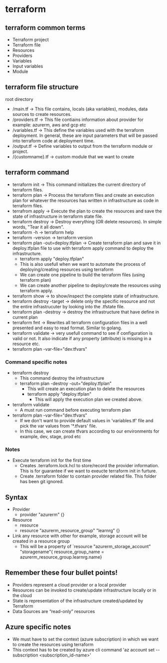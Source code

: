 # terraform

## terraform common terms
- Terraform project
- Terraform file
- Resources
- Providers
- Variables
- Input variables
- Module

## terraform file structure
root directory
  - /main.tf -> This file contains, locals (aka variables), modules, data sources to create resources.
  - /providers.tf -> This file contiains information about provider for example: azurerm, aws and gcp etc
  - /variables.tf -> This define the variables used with the terraform deployment. In general, these are input parameters that will be passed into terraform code at deployment time.
  - /output.tf -> Define variables to output from the terraform module or project.
  - /{customname}.tf -> custom module that we want to create

## terraform command
- terraform init -> This command initializes the current directory of terraform files.
- terraform plan -> Process the terraform files and create an execution plan for whatever the resources has written in infrastructure as code in terraform files.
- terrafrom apply -> Execute the plan to create the resources and save the state of infrastructure in terraform state file.
- terraform destroy -> Destroy everything (OR delete resources). In simple words, "Tear it all down".
- terraform -h -> terraform help
- terraform -version -> terraform version
- terraform plan -out=deploy.tfplan -> Create terraform plan and save it in deploy.tfplan file to use with terraform apply command to deploy the infrastructure.
  - terraform apply "deploy.tfplan"
  - This is also usefull when we want to automate the process of deploying/creating resources using terraform
  - We can create one pipeline to build the terraform files (using terraform plan)
  - We can create another pipeline to deploy/create the resources using terraform apply.
- terraform show -> to show/inspect the complete state of infrastructure.
- terraform destroy -target -> delete only the specific resource and not the entire infrastrucuter by looking into the .tfstate file.
- terraform plan -destroy -> destroy the infrastructure that have define in current plan
- terraform fmt -> Rewrites all terraform configuration files in a well presented and easy to read format. Similar to golang.
- terraform validate -> very usefull command to see if configuration is valid or not. It also indicate if any property (attribute) is missing in a resource etc.
- terraform plan -var-file="dev.tfvars"


### Command specific notes
- terraform destroy
  - This command destroy the infrastructure
  - terraform plan -destroy -out="deploy.tfplan"
    - This will create an execution plan to delete the resources
    - terraform apply "deploy.tfplan"
      - This will apply the execution plan we created above.
- terraform validate
  - A must run command before executing terraform plan
- terraform plan -var-file="dev.tfvars"
  - If we don't want to provide default values in 'variables.tf' file and pick the var values from '*.tfvars' file.
  - In this case, we can create tfvars according to our environments for example, dev, stage, prod etc


### Notes
- Execute terraform init for the first time
  - Creates .terraform.lock.hcl to store/record the provider information. This is for guarantee if we want to exeucte terraform init in furture.
  - Create .terraform folder to contain provider related file. This folder has been git ignored.

## Syntax
- Provider
  - provider "azurerm" {}
- Resource
  - resource <provider> <name>
  - resource "azurerm_resource_group" "learnrg" {}
- Link any resource with other for example, storage account will be created in a resource group
  - This will be a property of `resource "azurerm_storage_account" "storagename"{ resource_group_name = azurerm_resource_group.learnrg.name}


## Remember these four bullet points!
- Providers represent a cloud provider or a local provider
- Resources can be invoked to create/update infrastructure locally or in the cloud
- State is representation of the infrastructure created/updated by Terraform
- Data Sources are “read-only” resources

## Azure specific notes
- We must have to set the context (azure subscription) in which we want to create the resources using terraform
- This context has to be created by azure cli command 'az account set --subscription <subscription_id-name>'